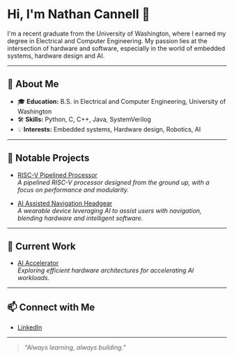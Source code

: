 # Hi, I'm Nathan Cannell 👋

I'm a recent graduate from the University of Washington, where I earned my degree in Electrical and Computer Engineering. My passion lies at the intersection of hardware and software, especially in the world of embedded systems, hardware design and AI.

---

## 🚀 About Me

- 🎓 **Education:** B.S. in Electrical and Computer Engineering, University of Washington
- 🛠️ **Skills:** Python, C, C++, Java, SystemVerilog
- 💡 **Interests:** Embedded systems, Hardware design, Robotics, AI

---

## 🌟 Notable Projects

- [RISC-V Pipelined Processor](https://github.com/nathan-cannell/RISCV_Pipelined_Processor/tree/main)  
  _A pipelined RISC-V processor designed from the ground up, with a focus on performance and modularity._

- [AI Assisted Navigation Headgear](https://github.com/nathan-cannell/AI_assisted_navigation_headgear)  
  _A wearable device leveraging AI to assist users with navigation, blending hardware and intelligent software._

---

## 🔭 Current Work

- [AI Accelerator](https://github.com/nathan-cannell/AI_Accelerator)  
  _Exploring efficient hardware architectures for accelerating AI workloads._

---

## 📫 Connect with Me

- [LinkedIn](https://www.linkedin.com/in/nathan-cannell)

---

> _“Always learning, always building.”_
